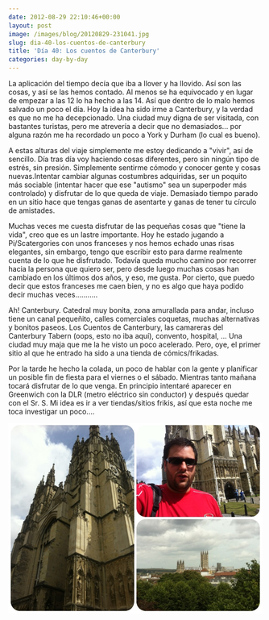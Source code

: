 ```yaml
---
date: 2012-08-29 22:10:46+00:00
layout: post
image: /images/blog/20120829-231041.jpg
slug: dia-40-los-cuentos-de-canterbury
title: 'Día 40: Los cuentos de Canterbury'
categories: day-by-day
---
```


La aplicación del tiempo decía que iba a llover y ha llovido. Así son las cosas, y así se las hemos contado. Al menos se ha equivocado y en lugar de empezar a las 12 lo ha hecho a las 14. Así que dentro de lo malo hemos salvado un poco el día. Hoy la idea ha sido irme a Canterbury, y la verdad es que no me ha decepcionado. Una ciudad muy digna de ser visitada, con bastantes turistas, pero me atrevería a decir que no demasiados... por alguna razón me ha recordado un poco a York y Durham (lo cual es bueno).

A estas alturas del viaje simplemente me estoy dedicando a "vivir", así de sencillo. Día tras día voy haciendo cosas diferentes, pero sin ningún tipo de estrés, sin presión. Simplemente sentirme cómodo y conocer gente y cosas nuevas.Intentar cambiar algunas costumbres adquiridas, ser un poquito más sociable (intentar hacer que ese "autismo" sea un superpoder más controlado) y disfrutar de lo que queda de viaje. Demasiado tiempo parado en un sitio hace que tengas ganas de asentarte y ganas de tener tu círculo de amistades.

Muchas veces me cuesta disfrutar de las pequeñas cosas que "tiene la vida", creo que es un lastre importante. Hoy he estado jugando a Pi/Scatergories con unos franceses y nos hemos echado unas risas elegantes, sin embargo, tengo que escribir esto para darme realmente cuenta de lo que he disfrutado. Todavía queda mucho camino por recorrer hacia la persona que quiero ser, pero desde luego muchas cosas han cambiado en los últimos dos años, y eso, me gusta. Por cierto, que puedo decir que estos franceses me caen bien, y no es algo que haya podido decir muchas veces...........

Ah! Canterbury. Catedral muy bonita, zona amurallada para andar, incluso tiene un canal pequeñito, calles comerciales coquetas, muchas alternativas y bonitos paseos. Los Cuentos de Canterbury, las camareras del Canterbury Tabern (oops, esto no iba aquí), convento, hospital, ... Una ciudad muy maja que me la he visto un poco acelerado. Pero, oye, el primer sitio al que he entrado ha sido a una tienda de cómics/frikadas.

Por la tarde he hecho la colada, un poco de hablar con la gente y planificar un posible fin de fiesta para el viernes o el sábado. Mientras tanto mañana tocará disfrutar de lo que venga. En principio intentaré aparecer en Greenwich con la DLR (metro eléctrico sin conductor) y después quedar con el Sr. S. Mi idea es ir a ver tiendas/sitios frikis, así que esta noche me toca investigar un poco....

[![20120829-231041.jpg](/images/blog/20120829-231041.jpg)](/images/blog/20120829-231041.jpg)
